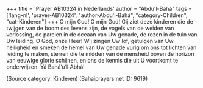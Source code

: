 +++
title = 'Prayer AB10324 in Nederlands'
author = "Abdu'l-Bahá"
tags = ['lang-nl', 'prayer-AB10324', "author-Abdu'l-Bahá", "category-Children", "cat-Kinderen"]
+++
O mijn God! O mijn God! Gij ziet deze kinderen die de twijgen van de boom des levens zijn, de vogels van de weiden van verlossing, de parelen in de oceaan van Uw genade, de rozen in de tuin van Uw leiding.
O God, onze Heer! Wij zingen Uw lof, getuigen van Uw heiligheid en smeken de hemel van Uw genade vurig om ons tot lichten van leiding te maken, sterren die te midden van de mensheid boven de horizon van eeuwige glorie schijnen, en ons de kennis die uit U voortkomt te onderwijzen.
Yá Bahá’u’l-Abhá!

(Source category: Kinderen)
(Bahaiprayers.net ID: 9619)
